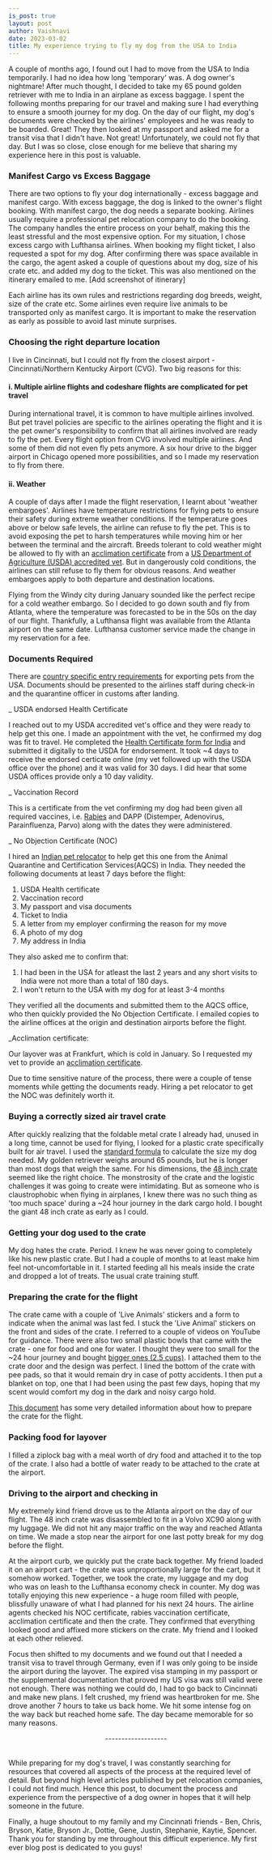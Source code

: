 ```yaml
---
is_post: true
layout: post
author: Vaishnavi
date: 2023-03-02
title: My experience trying to fly my dog from the USA to India
---
```


A couple of months ago, I found out I had to move from the USA to India temporarily. I had no idea how long 'temporary' was. A dog owner's nightmare! After much thought, I decided to take my 65 pound golden retriever with me to India in an airplane as excess baggage. I spent the following months preparing for our travel and making sure I had everything to ensure a smooth journey for my dog. On the day of our flight, my dog's documents were checked by the airlines' employees and he was ready to be boarded. Great! They then looked at my passport and asked me for a transit visa that I didn't have. Not great! Unfortunately, we could not fly that day. But I was so close, close enough for me believe that sharing my experience here in this post is valuable.  

### Manifest Cargo vs Excess Baggage

There are two options to fly your dog internationally - excess baggage and manifest cargo. With excess baggage, the dog is linked to the owner's flight booking. With manifest cargo, the dog needs a separate booking. Airlines usually require a professional pet relocation company to do the booking. The company handles the entire process on your behalf, making this the least stressful and the most expensive option. For my situation, I chose excess cargo with Lufthansa airlines. When booking my flight ticket, I also requested a spot for my dog. After confirming there was space available in the cargo, the agent asked a couple of questions about my dog, size of his crate etc. and added my dog to the ticket. This was also mentioned on the itinerary emailed to me.
[Add screenshot of itinerary]

Each airline has its own rules and restrictions regarding dog breeds, weight, size of the crate etc. Some airlines even require live animals to be transported only as manifest cargo. It is important to make the reservation as early as possible to avoid last minute surprises.

### Choosing the right departure location

I live in Cincinnati, but I could not fly from the closest airport - Cincinnati/Northern Kentucky Airport (CVG). Two big reasons for this: 

#### i. Multiple airline flights and codeshare flights are complicated for pet travel

During international travel, it is common to have multiple airlines involved. But pet travel policies are specific to the airlines operating the flight and it is the pet owner's responsibility to confirm that all airlines involved are ready to fly the pet. Every flight option from CVG involved multiple airlines. And some of them did not even fly pets anymore. A six hour drive to the bigger airport in Chicago opened more possibilities, and so I made my reservation to fly from there. 

#### ii. Weather

A couple of days after I made the flight reservation, I learnt about 'weather embargoes'. Airlines have temperature restrictions for flying pets to ensure their safety during extreme weather conditions. If the temperature goes above or below safe levels, the airline can refuse to fly the pet. This is to avoid exposing the pet to harsh temperatures while moving him or her between the terminal and the aircraft. Breeds tolerant to cold weather might be allowed to fly with an [acclimation certificate](https://www.avma.org/resources-tools/avma-policies/acclimation-certificatesstatements) from a [US Department of Agriculture (USDA) accredited vet](https://vsapps.aphis.usda.gov/vsps/public/VetSearch.do). But in dangerously cold conditions, the airlines can still refuse to fly them for obvious reasons. And weather embargoes apply to both departure and destination locations.

Flying from the Windy city during January sounded like the perfect recipe for a cold weather embargo. So I decided to go down south and fly from Atlanta, where the temperature was forecasted to be in the 50s on the day of our flight. Thankfully, a Lufthansa flight was available from the Atlanta airport on the same date. Lufthansa customer service made the change in my reservation for a fee.

### Documents Required

There are [country specific entry requirements](https://www.aphis.usda.gov/aphis/pet-travel/by-country/pettravel-india) for exporting pets from the USA. Documents should be presented to the airlines staff during check-in and the quarantine officer in customs after landing.

_ USDA endorsed Health Certificate

I reached out to my USDA accredited vet's office and they were ready to help get this one. I made an appointment with the vet, he confirmed my dog was fit to travel. He completed the [Health Certificate form for India](https://www.aphis.usda.gov/pet-travel/health-certificates/non-eu/india-dogs.pdf) and submitted it digitally to the USDA for endorsement. It took ~4 days to receive the endorsed certicate online (my vet followed up with the USDA office over the phone) and it was valid for 30 days. I did hear that some USDA offices provide only a 10 day validity.
  
_ Vaccination Record

This is a certificate from the vet confirming my dog had been given all required vaccines, i.e. [Rabies](https://www.cdc.gov/rabies/pdf/nasphv_form51_1.pdf) and DAPP (Distemper, Adenovirus, Parainfluenza, Parvo) along with the dates they were administered.

_ No Objection Certificate (NOC)

I hired an [Indian pet relocator](http://globalcargo.co.in/contact.html) to help get this one from the Animal Quarantine and Certification Services(AQCS) in India. They needed the following documents at least 7 days before the flight:
1. USDA Health certificate 
2. Vaccination record
3. My passport and visa documents
4. Ticket to India
5. A letter from my employer confirming the reason for my move 
6. A photo of my dog
7. My address in India  

They also asked me to confirm that:
1. I had been in the USA for atleast the last 2 years and any short visits to India were not more than a total of 180 days. 
2. I won't return to the USA with my dog for at least 3-4 months

They verified all the documents and submitted them to the AQCS office, who then quickly provided the No Objection Certificate. I emailed copies to the airline offices at the origin and destination airports before the flight.

_Acclimation certificate:

Our layover was at Frankfurt, which is cold in January. So I requested my vet to provide an [acclimation certificate](https://www.avma.org/resources-tools/avma-policies/acclimation-certificatesstatements).

Due to time sensitive nature of the process, there were a couple of tense moments while getting the documents ready. Hiring a pet relocator to get the NOC was definitely worth it.

### Buying a correctly sized air travel crate

After quickly realizing that the foldable metal crate I already had, unused in a long time, cannot be used for flying, I looked for a plastic crate specifically built for air travel. I used the [standard formula](https://www.iata.org/contentassets/b0016da92c86449f850fe9560827bbea/pet-container-requirements.pdf) to calculate the size my dog needed. My golden retriever weighs around 65 pounds, but he is longer than most dogs that weigh the same. For his dimensions, the [48 inch crate](https://www.petmate.com/petmate-sky-kennel/product/PM09) seemed like the right choice. The monstrosity of the crate and the logistic challenges it was going to create were intimidating. But as someone who is claustrophobic when flying in airplanes, I knew there was no such thing as 'too much space' during a ~24 hour journey in the dark cargo hold. I bought the giant 48 inch crate as early as I could.    
 
### Getting your dog used to the crate

My dog hates the crate. Period. I knew he was never going to completely like his new plastic crate. But I had a couple of months to at least make him feel not-uncomfortable in it. I started feeding all his meals inside the crate and dropped a lot of treats. The usual crate training stuff. 

### Preparing the crate for the flight 

The crate came with a couple of 'Live Animals' stickers and a form to indicate when the animal was last fed. I stuck the 'Live Animal' stickers on the front and sides of the crate. I referred to a couple of videos on YouTube for guidance. There were also two small plastic bowls that came with the crate - one for food and one for water. I thought they were too small for the ~24 hour journey and bought [bigger ones (2.5 cups)](https://www.petsmart.com/dog/bowls-and-feeders/top-paw-crate-crock-feeding-bowl-51192.html?cgid=100402&fmethod=Browse). I attached them to the crate door and the design was perfect. I lined the bottom of the crate with pee pads, so that it would remain dry in case of potty accidents. I then put a blanket on top, one that I had been using the past few days, hoping that my scent would comfort my dog in the dark and noisy cargo hold.

[This document](https://www.iata.org/contentassets/b0016da92c86449f850fe9560827bbea/pet-container-requirements.pdf) has some very detailed information about how to prepare the crate for the flight.

### Packing food for layover

I filled a ziplock bag with a meal worth of dry food and attached it to the top of the crate. I also had a bottle of water ready to be attached to the crate at the airport.

### Driving to the airport and checking in

My extremely kind friend drove us to the Atlanta airport on the day of our flight. The 48 inch crate was disassembled to fit in a Volvo XC90 along with my luggage. We did not hit any major traffic on the way and reached Atlanta on time. We made a stop near the airport for one last potty break for my dog before the flight. 

At the airport curb, we quickly put the crate back together. My friend loaded it on an airport cart - the crate was unproportionally large for the cart, but it somehow worked. Together, we took the crate, my luggage and my dog who was on leash to the Lufthansa economy check in counter. My dog was totally enjoying this new experience - a huge room filled with people, blissfully unaware of what I had planned for his next 24 hours. The airline agents checked his NOC certificate, rabies vaccination certificate, acclimation certificate and then the crate. They confirmed that everything looked good and affixed more stickers on the crate. My friend and I looked at each other relieved.  

Focus then shifted to my documents and we found out that I needed a transit visa to travel through Germany, even if I was only going to be inside the airport during the layover. The expired visa stamping in my passport or the supplemental documentation that proved my US visa was still valid were not enough. There was nothing we could do, I had to go back to Cincinnati and make new plans. I felt crushed, my friend was heartbroken for me. She drove another 7 hours to take us back home. We hit some intense fog on the way back but reached home safe. The day became memorable for so many reasons.
<p style="text-align: center;">-------------------</p>
<br/>
While preparing for my dog's travel, I was constantly searching for resources that covered all aspects of the process at the required level of detail. But beyond high level articles published by pet relocation companies, I could not find much. Hence this post, to document the process and experience from the perspective of a dog owner in hopes that it will help someone in the future.  

Finally, a huge shoutout to my family and my Cincinnati friends - Ben, Chris, Bryson, Katie, Bryson Jr., Dottie, Gene, Justin, Stephanie, Kaytie, Spencer. Thank you for standing by me throughout this difficult experience. My first ever blog post is dedicated to you guys!  



